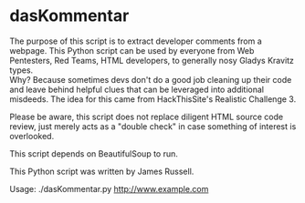 # dasKommentar


The purpose of this script is to extract developer comments from a webpage.  This Python script can be used
by everyone from Web Pentesters, Red Teams, HTML developers, to generally nosy Gladys Kravitz types.  
Why? Because sometimes devs don't do a good job cleaning up their code and leave behind helpful clues that can 
be leveraged into additional misdeeds. The idea for this came from HackThisSite's Realistic Challenge 3.

Please be aware, this script does not replace diligent HTML source code review, just merely acts as a 
"double check" in case something of interest is overlooked.  

This script depends on BeautifulSoup to run.

This Python script was written by James Russell.

Usage: ./dasKommentar.py http://www.example.com

